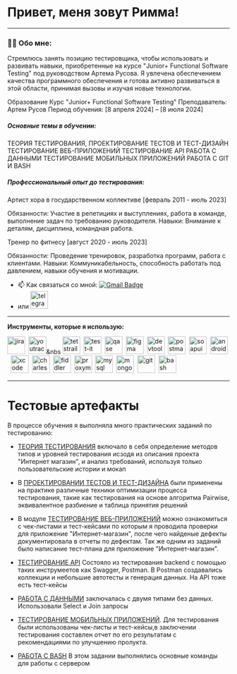 # Привет, меня зовут Римма!

---

### 👨‍💻 Обо мне:

Стремлюсь занять позицию тестировщика, чтобы использовать и развивать навыки, приобретенные на курсе "Junior+ Functional Software Testing" под руководством Артема Русова. Я увлечена обеспечением качества программного обеспечения и готова активно развиваться в этой области, принимая вызовы и изучая новые технологии.

Образование
Курс "Junior+ Functional Software Testing"
Преподаватель: Артем Русов
Период обучения: [8 апреля 2024] – [8 июля 2024]

##### Основные темы в обучении:

ТЕОРИЯ ТЕСТИРОВАНИЯ, 
ПРОЕКТИРОВАНИЕ ТЕСТОВ И ТЕСТ-ДИЗАЙН
ТЕСТИРОВАНИЕ ВЕБ-ПРИЛОЖЕНИЙ
ТЕСТИРОВАНИЕ API
РАБОТА С ДАННЫМИ
ТЕСТИРОВАНИЕ МОБИЛЬНЫХ ПРИЛОЖЕНИЙ 
РАБОТА С GIT И BASH


##### Профессиональный опыт до тестирования:

Артист хора в государственном коллективе [февраль 2011 - июль 2023]

Обязанности: Участие в репетициях и выступлениях, работа в команде, выполнение задач по требованию руководителя.
Навыки: Внимание к деталям, дисциплина, командная работа.

Тренер по фитнесу [август 2020 - июль 2023]

Обязанности: Проведение тренировок, разработка программ, работа с клиентами.
Навыки: Коммуникабельность, способность работать под давлением, навыки обучения и мотивации.


- 📫 Как связаться со мной:  [![Gmail Badge](https://img.shields.io/badge/-Gmail-red?style=flat&logo=Gmail&logoColor=white)](mailto:zvonarevara@gmail.com)
- или    <a href="https://t.me/RimmaFit" target="_blank">
      <img src="https://cdn-icons-png.flaticon.com/512/2111/2111646.png" width="40" height="40" alt="telegram" />
    </a>
  </div>

---
**Инструменты, которые я использую:**

<div>
  <img src="https://cdn.jsdelivr.net/gh/devicons/devicon/icons/jira/jira-original.svg" title="jira" alt="jira" width="40" height="40"/>&nbsp
  <img src="https://upload.wikimedia.org/wikipedia/commons/thumb/8/8d/YouTrack_Icon.svg/1024px-YouTrack_Icon.svg.png?20200803082248" title="youtrack" alt="youtrack" width="40" height="40"/>&nbs
  <img src="https://codahosted.io/packs/21236/unversioned/assets/LOGO/ba1091c59bab89cd2fd0f289622731fe16113d7b00905abe64759c313a4b73b76c1b0426076ed76cb74752234c734131df46992d5b8b48fc13e264240e4f7119f736cfeb64df36ded54b5cbf6198b9cadedf18dd0cac5c7dbcd16e6336c29363cd1292ba" title="testrail" alt="tetstrail" width="40" height="40"/>&nbsp
  <img src="https://docs.testit.software/images/testit_logo_icon.png" title="test-it" alt="test-it" width="40" height="40"/>&nbsp
  <img src="https://luna1.co/eb0187.png" title="qase" alt="qase" width="40" height="40"/>&nbsp
  <img src="https://cdn.jsdelivr.net/gh/devicons/devicon/icons/figma/figma-original.svg" title="figma" alt="figma" width="40" height="40"/>&nbsp
  <img src="https://d33wubrfki0l68.cloudfront.net/38b5c953a4667366685d55db55d057c86db1fc54/a0fdc/static/acae6b24d940347661ca901ea07f47c1/chrome-dev-logo-icon.png" title="devtools" alt="devtools" width="40" height="40"/>&nbsp
  <img src="https://seeklogo.com/images/P/postman-logo-0087CA0D15-seeklogo.com.png" title="postman" alt="postman" width="40" height="40"/>&nbsp
  <img src="https://static0.smartbear.co/smartbearbrand/media/images/home/soapui-icon.svg" title="soapui" alt="soapui" width="40" height="40"/>&nbsp
  <img src="https://cdn.jsdelivr.net/gh/devicons/devicon/icons/androidstudio/androidstudio-original.svg" title="android-studio" alt="android-studio" width="40" height="40"/>&nbsp
  <img src="https://cdn.jsdelivr.net/gh/devicons/devicon/icons/xcode/xcode-original.svg" title="xcode" alt="xcode" width="40" height="40"/>&nbsp
  <img src="https://cdn.icon-icons.com/icons2/3053/PNG/512/charles_proxy_macos_bigsur_icon_190302.png" title="charles-proxy" alt="charles-proxy" width="40" height="40"/>&nbsp
  <img src="https://www.megaleechers.com/storage/Fiddler-Everywhere-Icon.png" title="fiddler" alt="fiddler" width="40" height="40"/>&nbsp
  <img src="https://pbs.twimg.com/profile_images/1589614420766126080/slAIVDtr_400x400.jpg" title="proxyman" alt="proxyman" width="40" height="40"/>&nbsp
  <img src="https://cdn.jsdelivr.net/gh/devicons/devicon/icons/mysql/mysql-original.svg" title="mysql" alt="mysql" width="40" height="40"/>&nbsp
  <img src="https://cdn.jsdelivr.net/gh/devicons/devicon/icons/mongodb/mongodb-original.svg" title="mongodb" alt="mongodb" width="40" height="40"/>&nbsp
  <img src="https://cdn.jsdelivr.net/gh/devicons/devicon/icons/git/git-original.svg" title="git" alt="git" width="40" height="40"/>&nbsp
  <img src="https://upload.wikimedia.org/wikipedia/commons/thumb/4/4b/Bash_Logo_Colored.svg/1024px-Bash_Logo_Colored.svg.png?20180723054350" title="bash" alt="bash" width="40" height="40"/>&nbsp 
</div>


---
# Тестовые артефакты

В процессе обучения я выполняла много практических заданий по тестированию:

-  [ТЕОРИЯ ТЕСТИРОВАНИЯ]( https://github.com/zvonarevaratest/theory) включало в себя определение методов типов и уровней тестирования исзодя из описания проекта "Интернет магазин", и анализ требований, используя только пользовательские истории и мокап
  
- В [ПРОЕКТИРОВАНИИ ТЕСТОВ И ТЕСТ-ДИЗАЙНА](https://github.com/zvonarevaratest/design) были применены на практике различные техники оптимизации процесса тестирования, такие как тестирования на основе алгоритма Pairwise, эквивалентное разбиение и таблица принятия решений
  
- В  модуле [ТЕСТИРОВАНИЕ ВЕБ-ПРИЛОЖЕНИЙ](https://github.com/zvonarevaratest/web) можно ознакомиться с чек-листами и тест-кейсами по которым я проводила проверки для приложение "Интернет-магазин", после чего найденые дефекты документировала в отчеты по дефектам. Так же одним из заданий было написание тест-плана для приложение "Интернет-магазин".
  
-  [ТЕСТИРОВАНИЕ API](https://github.com/zvonarevaratest/API) Состояло из тестирования backend с помощью таких инструмеетов как Swagger, Postman. В Postman создавались коллекции и небольшие автотесты и генерация данных. На API тоже есть тест-кейсы
  
-  [РАБОТА С ДАННЫМИ](https://github.com/zvonarevaratest/database) заключалась с двумя типами без данных. Использовали Select и Join запросы

-  [ТЕСТИРОВАНИЕ МОБИЛЬНЫХ ПРИЛОЖЕНИЙ](https://github.com/zvonarevaratest/mobile). Для тестирования были использованы чек-листы и тест-кейсы,в заключении тестирования составлен отчет по его результатам с рекомендациями по улучшению пролукта.
  
-  [РАБОТА C BASH](https://github.com/zvonarevaratest/git_bash) В этом задании выполнялись основные команды для работы с сервером

